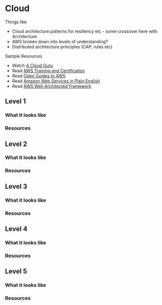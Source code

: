 # Cloud

Things like
- Cloud architecture patterns for resiliency etc - some crossover here with Architecture
- AWS broken down into levels of understanding?
- Distributed architecture principles (CAP, rules etc)

Sample Resources

- Watch [A Cloud Guru](https://acloud.guru/)
- Read [AWS Training and Certification](https://www.aws.training/)
- Read [Open Guides to AWS](https://github.com/open-guides/og-aws)
- Read [Amazon Web Services in Plain English](https://www.expeditedssl.com/aws-in-plain-english)
- Read [AWS Well-Architected Framework](https://d0.awsstatic.com/whitepapers/architecture/AWS_Well-Architected_Framework.pdf)

## Level 1

### What it looks like

### Resources

## Level 2

### What it looks like

### Resources

## Level 3

### What it looks like

### Resources

## Level 4

### What it looks like

### Resources

## Level 5

### What it looks like

### Resources
